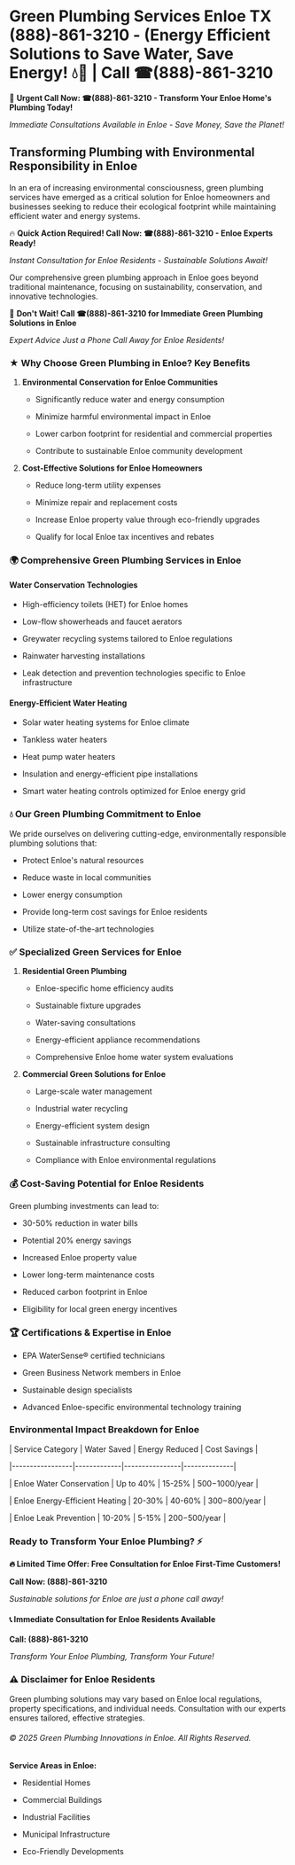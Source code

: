 # Green Plumbing Services Enloe TX (888)-861-3210 - (Energy Efficient Solutions to Save Water, Save Energy! 💧🌿 | Call ☎(888)-861-3210

🚨 **Urgent Call Now: ☎(888)-861-3210 - Transform Your Enloe Home's Plumbing Today!**
*Immediate Consultations Available in Enloe - Save Money, Save the Planet!*

## Transforming Plumbing with Environmental Responsibility in Enloe

In an era of increasing environmental consciousness, green plumbing services have emerged as a critical solution for Enloe homeowners and businesses seeking to reduce their ecological footprint while maintaining efficient water and energy systems. 

🔥 **Quick Action Required! Call Now: ☎(888)-861-3210 - Enloe Experts Ready!**
*Instant Consultation for Enloe Residents - Sustainable Solutions Await!*

Our comprehensive green plumbing approach in Enloe goes beyond traditional maintenance, focusing on sustainability, conservation, and innovative technologies.

🚨 **Don't Wait! Call ☎(888)-861-3210 for Immediate Green Plumbing Solutions in Enloe**
*Expert Advice Just a Phone Call Away for Enloe Residents!*

### ★ Why Choose Green Plumbing in Enloe? Key Benefits

1. **Environmental Conservation for Enloe Communities** 
   - Significantly reduce water and energy consumption
   - Minimize harmful environmental impact in Enloe
   - Lower carbon footprint for residential and commercial properties
   - Contribute to sustainable Enloe community development

2. **Cost-Effective Solutions for Enloe Homeowners** 
   - Reduce long-term utility expenses
   - Minimize repair and replacement costs
   - Increase Enloe property value through eco-friendly upgrades
   - Qualify for local Enloe tax incentives and rebates

### 🌍 Comprehensive Green Plumbing Services in Enloe

#### Water Conservation Technologies
- High-efficiency toilets (HET) for Enloe homes
- Low-flow showerheads and faucet aerators
- Greywater recycling systems tailored to Enloe regulations
- Rainwater harvesting installations
- Leak detection and prevention technologies specific to Enloe infrastructure

#### Energy-Efficient Water Heating
- Solar water heating systems for Enloe climate
- Tankless water heaters
- Heat pump water heaters
- Insulation and energy-efficient pipe installations
- Smart water heating controls optimized for Enloe energy grid

### 💧 Our Green Plumbing Commitment to Enloe

We pride ourselves on delivering cutting-edge, environmentally responsible plumbing solutions that:
- Protect Enloe's natural resources
- Reduce waste in local communities
- Lower energy consumption
- Provide long-term cost savings for Enloe residents
- Utilize state-of-the-art technologies

### ✅ Specialized Green Services for Enloe

1. **Residential Green Plumbing**
   - Enloe-specific home efficiency audits
   - Sustainable fixture upgrades
   - Water-saving consultations
   - Energy-efficient appliance recommendations
   - Comprehensive Enloe home water system evaluations

2. **Commercial Green Solutions for Enloe**
   - Large-scale water management
   - Industrial water recycling
   - Energy-efficient system design
   - Sustainable infrastructure consulting
   - Compliance with Enloe environmental regulations

### 💰 Cost-Saving Potential for Enloe Residents

Green plumbing investments can lead to:
- 30-50% reduction in water bills
- Potential 20% energy savings
- Increased Enloe property value
- Lower long-term maintenance costs
- Reduced carbon footprint in Enloe
- Eligibility for local green energy incentives

### 🏆 Certifications & Expertise in Enloe

- EPA WaterSense® certified technicians
- Green Business Network members in Enloe
- Sustainable design specialists
- Advanced Enloe-specific environmental technology training

### Environmental Impact Breakdown for Enloe

| Service Category | Water Saved | Energy Reduced | Cost Savings |
|-----------------|-------------|----------------|--------------|
| Enloe Water Conservation | Up to 40% | 15-25% | $500-$1000/year |
| Enloe Energy-Efficient Heating | 20-30% | 40-60% | $300-$800/year |
| Enloe Leak Prevention | 10-20% | 5-15% | $200-$500/year |

### Ready to Transform Your Enloe Plumbing? ⚡

**🔥 Limited Time Offer: Free Consultation for Enloe First-Time Customers!**

**Call Now: (888)-861-3210**
*Sustainable solutions for Enloe are just a phone call away!*

#### 📞 Immediate Consultation for Enloe Residents Available

**Call: (888)-861-3210**
*Transform Your Enloe Plumbing, Transform Your Future!*

### ⚠️ Disclaimer for Enloe Residents

Green plumbing solutions may vary based on Enloe local regulations, property specifications, and individual needs. Consultation with our experts ensures tailored, effective strategies.

###### © 2025 Green Plumbing Innovations in Enloe. All Rights Reserved.

**Service Areas in Enloe:** 
- Residential Homes
- Commercial Buildings
- Industrial Facilities
- Municipal Infrastructure
- Eco-Friendly Developments